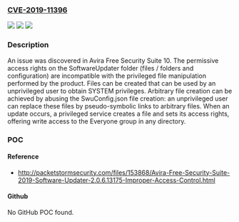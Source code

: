 ### [CVE-2019-11396](https://cve.mitre.org/cgi-bin/cvename.cgi?name=CVE-2019-11396)
![](https://img.shields.io/static/v1?label=Product&message=n%2Fa&color=blue)
![](https://img.shields.io/static/v1?label=Version&message=n%2Fa&color=blue)
![](https://img.shields.io/static/v1?label=Vulnerability&message=n%2Fa&color=brighgreen)

### Description

An issue was discovered in Avira Free Security Suite 10. The permissive access rights on the SoftwareUpdater folder (files / folders and configuration) are incompatible with the privileged file manipulation performed by the product. Files can be created that can be used by an unprivileged user to obtain SYSTEM privileges. Arbitrary file creation can be achieved by abusing the SwuConfig.json file creation: an unprivileged user can replace these files by pseudo-symbolic links to arbitrary files. When an update occurs, a privileged service creates a file and sets its access rights, offering write access to the Everyone group in any directory.

### POC

#### Reference
- http://packetstormsecurity.com/files/153868/Avira-Free-Security-Suite-2019-Software-Updater-2.0.6.13175-Improper-Access-Control.html

#### Github
No GitHub POC found.

